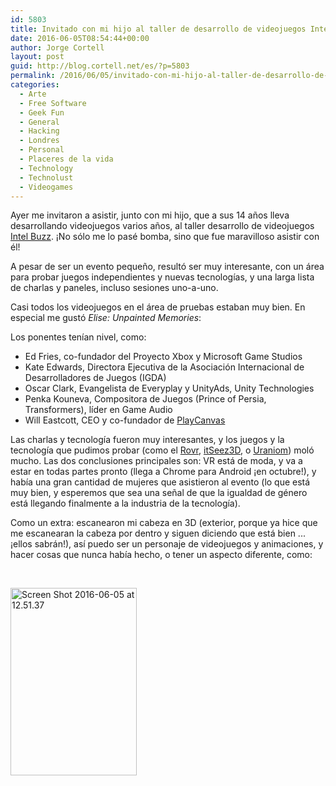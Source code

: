 ```yaml
---
id: 5803
title: Invitado con mi hijo al taller de desarrollo de videojuegos Intel Buzz
date: 2016-06-05T08:54:44+00:00
author: Jorge Cortell
layout: post
guid: http://blog.cortell.net/es/?p=5803
permalink: /2016/06/05/invitado-con-mi-hijo-al-taller-de-desarrollo-de-videojuegos-intel-buzz/
categories:
  - Arte
  - Free Software
  - Geek Fun
  - General
  - Hacking
  - Londres
  - Personal
  - Placeres de la vida
  - Technology
  - Technolust
  - Videogames
---
```

Ayer me invitaron a asistir, junto con mi hijo, que a sus 14 años lleva desarrollando videojuegos varios años, al taller desarrollo de videojuegos [Intel Buzz](http://intelbuzz.bemyapp.com/2016/london/). ¡No sólo me lo pasé bomba, sino que fue maravilloso asistir con él!

A pesar de ser un evento pequeño, resultó ser muy interesante, con un área para probar juegos independientes y nuevas tecnologías, y una larga lista de charlas y paneles, incluso sesiones uno-a-uno.

Casi todos los videojuegos en el área de pruebas estaban muy bien. En especial me gustó _Elise: Unpainted Memories_:



Los ponentes tenían nivel, como:

  * Ed Fries, co-fundador del Proyecto Xbox y Microsoft Game Studios
  * Kate Edwards, Directora Ejecutiva de la Asociación Internacional de Desarrolladores de Juegos (IGDA)
  * Oscar Clark, Evangelista de Everyplay y UnityAds, Unity Technologies
  * Penka Kouneva, Compositora de Juegos (Prince of Persia, Transformers), líder en Game Audio
  * Will Eastcott, CEO y co-fundador de [PlayCanvas](http://playcanvas.com)

Las charlas y tecnología fueron muy interesantes, y los juegos y la tecnología que pudimos probar (como el [Rovr](http://www.rovr.rocks), [itSeez3D](http://itseez3d.com/), o <a href="http://www.uraniom.co/" target="_blank">Uraniom</a>) moló mucho. Las dos conclusiones principales son: VR está de moda, y va a estar en todas partes pronto (llega a Chrome para Android ¡en octubre!), y había una gran cantidad de mujeres que asistieron al evento (lo que está muy bien, y esperemos que sea una señal de que la igualdad de género está llegando finalmente a la industria de la tecnología).

Como un extra: escanearon mi cabeza en 3D (exterior, porque ya hice que me escanearan la cabeza por dentro y siguen diciendo que está bien ... ¡ellos sabrán!), así puedo ser un personaje de videojuegos y animaciones, y hacer cosas que nunca había hecho, o tener un aspecto diferente, como:

&nbsp;

<img class="size-medium wp-image-7919 aligncenter" src="http://blog.cortell.net/wp-content/uploads/2016/06/Screen-Shot-2016-06-05-at-12.51.37-202x300.png" alt="Screen Shot 2016-06-05 at 12.51.37" width="202" height="300" />